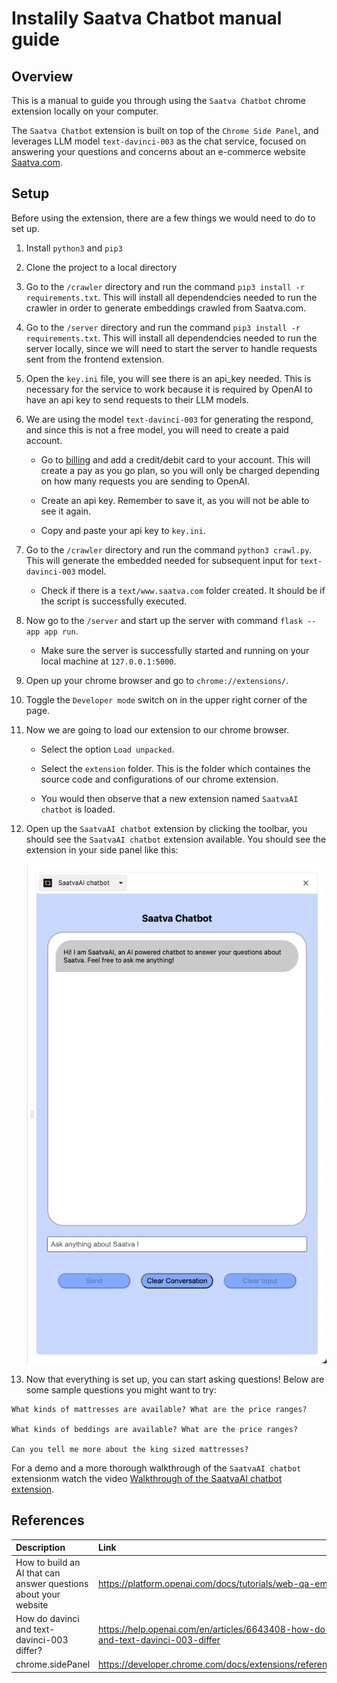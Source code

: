# Instalily Saatva Chatbot manual guide

## Overview

This is a manual to guide you through using the `Saatva Chatbot` chrome extension locally on your computer. 

The `Saatva Chatbot` extension is built on top of the `Chrome Side Panel`, and leverages LLM model `text-davinci-003` as the chat service, focused on answering your questions and concerns about an e-commerce website [Saatva.com](https://www.saatva.com/).

## Setup

Before using the extension, there are a few things we would need to do to set up.

1. Install `python3` and `pip3`

2. Clone the project to a local directory

3. Go to the `/crawler` directory and run the command `pip3 install -r requirements.txt`. This will install all dependendcies needed to run the crawler in order to generate embeddings crawled from Saatva.com.

4. Go to the `/server` directory and run the command `pip3 install -r requirements.txt`. This will install all dependendcies needed to run the server locally, since we will need to start the server to handle requests sent from the frontend extension.

5. Open the `key.ini` file, you will see there is an api_key needed. This is necessary for the service to work because it is required by OpenAI to have an api key to send requests to their LLM models.

6. We are using the model `text-davinci-003` for generating the respond, and since this is not a free model, you will need to create a paid account.

   - Go to [billing](https://platform.openai.com/account/billing/overview) and add a credit/debit card to your account. This will create a pay as you go plan, so you will only be charged depending on how many requests you are sending to OpenAI.

   - Create an api key. Remember to save it, as you will not be able to see it again.

   - Copy and paste your api key to `key.ini`.

7. Go to the `/crawler` directory and run the command `python3 crawl.py`. This will generate the embedded needed for subsequent input for `text-davinci-003` model.

   - Check if there is a `text/www.saatva.com` folder created. It should be if the script is successfully executed.

8. Now go to the `/server` and start up the server with command `flask --app app run`.

   - Make sure the server is successfully started and running on your local machine at `127.0.0.1:5000`.

9. Open up your chrome browser and go to `chrome://extensions/`.

10. Toggle the `Developer mode` switch on in the upper right corner of the page.

11. Now we are going to load our extension to our chrome browser.

    - Select the option `Load unpacked`.

    - Select the `extension` folder. This is the folder which containes the source code and configurations of our chrome extension.

    - You would then observe that a new extension named `SaatvaAI chatbot` is loaded.

12. Open up the `SaatvaAI chatbot` extension by clicking the toolbar, you should see the `SaatvaAI chatbot` extension available. You should see the extension in your side panel like this:

    ![sidepanel](./images/extension.png)

13. Now that everything is set up, you can start asking questions! Below are some sample questions you might want to try:

```
What kinds of mattresses are available? What are the price ranges?

What kinds of beddings are available? What are the price ranges?

Can you tell me more about the king sized mattresses?
```

For a demo and a more thorough walkthrough of the `SaatvaAI chatbot` extensionm watch the video [Walkthrough of the SaatvaAI chatbot extension]().

## References

| Description                                                     | Link                                                                                   |
| :-------------------------------------------------------------- | :------------------------------------------------------------------------------------- |
| How to build an AI that can answer questions about your website | https://platform.openai.com/docs/tutorials/web-qa-embeddings                           |
| How do davinci and text-davinci-003 differ?                     | https://help.openai.com/en/articles/6643408-how-do-davinci-and-text-davinci-003-differ |
| chrome.sidePanel                                                | https://developer.chrome.com/docs/extensions/reference/sidePanel/                      |
